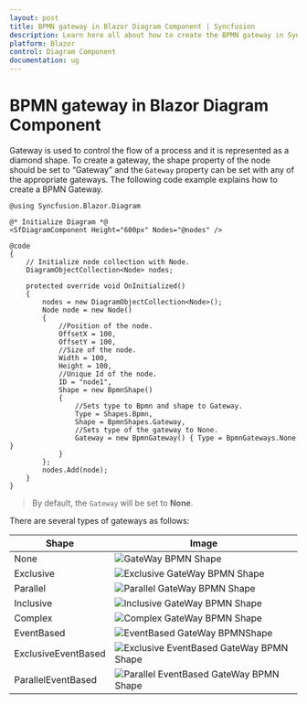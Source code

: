 ```yaml
---
layout: post
title: BPMN gateway in Blazor Diagram Component | Syncfusion
description: Learn here all about how to create the BPMN gateway in Syncfusion Blazor Diagram component and more.
platform: Blazor
control: Diagram Component
documentation: ug
---
```


# BPMN gateway in Blazor Diagram Component

Gateway is used to control the flow of a process and it is represented as a diamond shape. To create a gateway, the shape property of the node should be set to “Gateway” and the `Gateway` property can be set with any of the appropriate gateways. The following code example explains how to create a BPMN Gateway.

```cshtml
@using Syncfusion.Blazor.Diagram

@* Initialize Diagram *@
<SfDiagramComponent Height="600px" Nodes="@nodes" />

@code
{
    // Initialize node collection with Node.
    DiagramObjectCollection<Node> nodes;

    protected override void OnInitialized()
    {
        nodes = new DiagramObjectCollection<Node>();
        Node node = new Node()
        {
            //Position of the node.
            OffsetX = 100,
            OffsetY = 100,
            //Size of the node.
            Width = 100,
            Height = 100,
            //Unique Id of the node.
            ID = "node1",
            Shape = new BpmnShape()
            {
                //Sets type to Bpmn and shape to Gateway.
                Type = Shapes.Bpmn,
                Shape = BpmnShapes.Gateway,
                //Sets type of the gateway to None.
                Gateway = new BpmnGateway() { Type = BpmnGateways.None }
            }
        };
        nodes.Add(node);
    }
}
```

> By default, the `Gateway` will be set to **None**.

There are several types of gateways as follows:

| Shape | Image |
| -------- | -------- |
| None | ![GateWay BPMN Shape](../images/bpmn-gataway-none.png) |
| Exclusive | ![Exclusive GateWay BPMN Shape](../images/Exclusive.png) |
| Parallel | ![Parallel GateWay BPMN Shape](../images/Parallel.png) |
| Inclusive | ![Inclusive GateWay BPMN Shape](../images/Inclusive.png) |
| Complex | ![Complex GateWay BPMN Shape](../images/Complex.png) |
| EventBased | ![EventBased GateWay BPMNShape](../images/EventBased.png) |
| ExclusiveEventBased | ![Exclusive EventBased GateWay BPMN Shape](../images/EEBased.png) |
| ParallelEventBased | ![Parallel EventBased GateWay BPMN Shape](../images/PEBased.png) |
